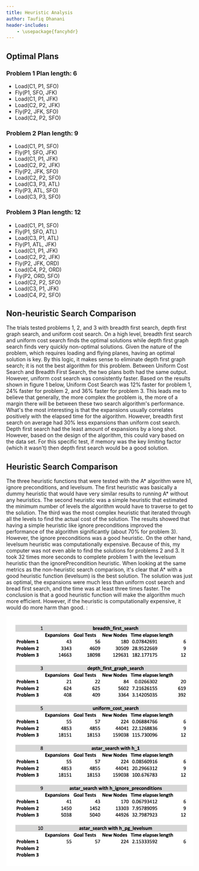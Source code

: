 ```yaml
---
title: Heuristic Analysis
author: Taufiq Dhanani
header-includes:
    - \usepackage{fancyhdr}
---
```


## Optimal Plans

### Problem 1 __Plan length: 6__

  * Load(C1, P1, SFO)
  * Fly(P1, SFO, JFK)
  * Load(C1, P1, JFK)
  * Load(C2, P2, JFK)
  * Fly(P2, JFK, SFO)
  * Load(C2, P2, SFO)

### Problem 2 __Plan length: 9__  

  * Load(C1, P1, SFO)
  * Fly(P1, SFO, JFK)
  * Load(C1, P1, JFK)
  * Load(C2, P2, JFK)
  * Fly(P2, JFK, SFO)
  * Load(C2, P2, SFO)
  * Load(C3, P3, ATL)
  * Fly(P3, ATL, SFO)
  * Load(C3, P3, SFO)

### Problem 3 __Plan length: 12__  

  * Load(C1, P1, SFO)
  * Fly(P1, SFO, ATL)
  * Load(C3, P1, ATL)
  * Fly(P1, ATL, JFK)
  * Load(C1, P1, JFK)
  * Load(C2, P2, JFK)
  * Fly(P2, JFK, ORD)
  * Load(C4, P2, ORD)
  * Fly(P2, ORD, SFO)
  * Load(C2, P2, SFO)
  * Load(C3, P1, JFK)
  * Load(C4, P2, SFO)

## Non-heuristic Search Comparison 
The trials tested problems 1, 2, and 3 with breadth first search, depth first graph search, and uniform cost search. On
a high level, breadth first search and uniform cost search finds the optimal solutions while depth first graph search
finds very quickly non-optimal solutions. Given the nature of the problem, which requires loading and flying planes,
having an optimal solution is key. By this logic, it makes sense to eliminate depth first graph search; it is not the
best algorithm for this problem. Between Uniform Cost Search and Breadth First Search, the two plans both had the same
output. However, uniform cost search was consistently faster. Based on the results shown in figure 1 below, Uniform Cost
Search was 12% faster for problem 1, 24% faster for problem 2, and 36% faster for problem 3. This leads me to believe
that generally, the more complex the problem is, the more of a margin there will be between these two search algorithm's
performance. What's the most interesting is that the expansions usually correlates positively with the elapsed time for
the algorithm. However, breadth first search on average had 30% less expansions than uniform cost search. Depth first
search had the least amount of expansions by a long shot. However, based on the design of the algorithm, this could vary
based on the data set. For this specific test, if memory was the key limiting factor (which it wasn't) then depth
first search would be a good solution. 

## Heuristic Search Comparison 
The three heuristic functions that were tested with the A\* algorithm were h1, ignore preconditions, and levelsum. The
first heuristic was basically a dummy heuristic that would have very similar results to running A\* without any
heuristics. The second heuristic was a simple heuristic that estimated the minimum number of levels the algorithm would
have to traverse to get to the solution. The third was the most complex heuristic that iterated through all the levels
to find the actual cost of the solution. The results showed that having a simple heuristic like ignore preconditions
improved the performance of the algorithm significantly (about 70% for problem 3). However, the ignore preconditions was
a good heuristic. On the other hand, levelsum heuristic was computationally expensive. Because of this, my computer was
not even able to find the solutions for problems 2 and 3. It took 32 times more seconds to complete problem 1 with the
levelsum heuristic than the ignorePrecondition heuristic. When looking at the same metrics as the non-heuristic search
comparison, it's clear that A\* with a good heuristic function (levelsum) is the best solution. The solution was just
as optimal, the expansions were much less than uniform cost search and bread first search, and the time was at least
three times faster. The conclusion is that a good heuristic function will make the algorithm much more efficient.
However, if the heuristic is computationally expensive, it would do more harm than good. : 

![results of search algorithms for problems 1, 2, and 3]( raw_results.jpg)
